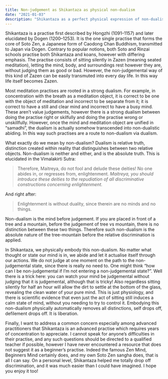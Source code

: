 ```yaml
---
title: Non-judgement as Shikantaza as physical non-dualism
date: "2021-01-03"
description: "Shikantaza as a perfect physical expression of non-dualism"
---
```


Shikantaza is a practise first described by Hongzhi (1091–1157) and later elucidated by Dogen (1200–1253). It is the one single practise that forms the core of Soto Zen, a Japanese form of Caodong Chan Buddhism, transmitted to Japan via Dogen. Contrary to popular notions, both Soto and Rinzai schools practise both Shikantaza and koans, however with differing emphasis. The practise consists of sitting silently in Zazen (meaning seated meditation), letting the mind, body, and surroundings rest however they are, without judging them as good or bad. However, the non-judgemental way of this kind of Zazen can be easily transmuted into every day life. In this way life itself becomes Zazen.

Most meditation practises are rooted in a strong dualism. For example, in concentration with the breath as a meditation object, it is correct to be one with the object of meditation and incorrect to be separate from it; it is correct to have a still and clear mind and incorrect to have a busy mind. These aren’t value judgements, however there is a strong dualism between doing the practise right or skilfully and doing the practise wrong or unskillfully. However, once the mind and meditation object are unified in “samadhi”, the dualism is actually somehow transcended into non-dualistic abiding. In this way such practises are a route to non-dualism via dualism.

What exactly do we mean by non-dualism? Dualism is relative truth, distinction created within reality that distinguishes between two relative objects. Non-dualism is neither and either, and is the absolute truth. This is elucidated in the Vimalakirti Sutra:
> Therefore, Maitreya, do not fool and delude these deities! No one abides in, or regresses from, enlightenment. _Maitreya, you should introduce these deities to the repudiation of all discriminative constructions concerning enlightenment._

And right after:
> Enlightenment is without duality, since therein are no minds and no things. 

Non-dualism is the mind before judgement. If you are placed in front of a tree and a mountain, before the judgement of tree vs mountain, there is no distinction between these two things. Therefore such non-dualism is the absolute nature of the tree-mountain before the relative discrimination is applied.

In Shikantaza, we physically embody this non-dualism. No matter what thought or state our mind is in, we abide and let it actualise itself through our actions. We do not judge at one moment on the path to the non-judgemental state, since there is really no need to. One might think “how can I be non-judgemental if I’m not entering a non-judgemental state?”. Well there is a trick here: you can watch your mind be judgemental without judging that it is judgemental, although that is tricky! Also regardless sitting silently for half an hour will allow the dirt to settle at the bottom of the glass, revealing the clean water of your pure mind. This is just physiology, and there is scientific evidence that even just the act of sitting still induces a calm state of mind, without you needing to try to control it. Embodying this non-dualism physically automatically removes all distinctions, self drops off, defilement drops off. It is liberation.

Finally, I want to address a common concern especially among advanced practitioners that Shikantaza is an advanced practise which requires years of concentration to appreciate. I cannot speak for anyone’s difficulties in their practise, and any such questions should be directed to a qualified teacher if possible, however I have never encountered a resource that does not suggest it as a beginner’s practise. Indeed the famous Zen Mind, Beginners Mind certainly does, and my own Soto Zen sangha does, that is all I can say. On a personal level, Shikantaza helped me totally drop off discrimination, and it was much easier than I could have imagined. I hope you enjoy it too!